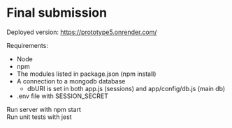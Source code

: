 # Final submission
Deployed version: https://prototype5.onrender.com/

Requirements:
- Node
- npm
- The modules listed in package.json (npm install)
- A connection to a mongodb database
    - dbURI is set in both app.js (sessions) and app/config/db.js (main db)
- .env file with SESSION_SECRET

Run server with npm start\
Run unit tests with jest